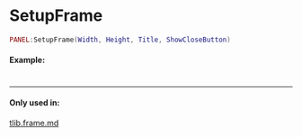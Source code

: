 # SetupFrame

```lua
PANEL:SetupFrame(Width, Height, Title, ShowCloseButton)
```



#### Example:

```lua
```

####

***

#### Only used in:

[tlib.frame.md](../vgui-elements/tlib.frame.md "mention")
